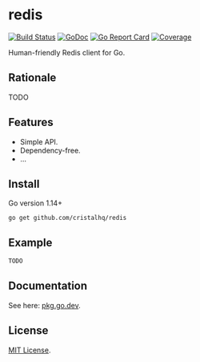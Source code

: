 # redis

[![Build Status][build-img]][build-url]
[![GoDoc][pkg-img]][pkg-url]
[![Go Report Card][reportcard-img]][reportcard-url]
[![Coverage][coverage-img]][coverage-url]

Human-friendly Redis client for Go.

## Rationale

TODO

## Features

* Simple API.
* Dependency-free.
* ...

## Install

Go version 1.14+

```
go get github.com/cristalhq/redis
```

## Example

```go
TODO
```

## Documentation

See here: [pkg.go.dev][pkg-url].

## License

[MIT License](LICENSE).

[build-img]: https://github.com/cristalhq/redis/workflows/build/badge.svg
[build-url]: https://github.com/cristalhq/redis/actions
[pkg-img]: https://pkg.go.dev/badge/cristalhq/redis
[pkg-url]: https://pkg.go.dev/github.com/cristalhq/redis
[reportcard-img]: https://goreportcard.com/badge/cristalhq/redis
[reportcard-url]: https://goreportcard.com/report/cristalhq/redis
[coverage-img]: https://codecov.io/gh/cristalhq/redis/branch/master/graph/badge.svg
[coverage-url]: https://codecov.io/gh/cristalhq/redis
